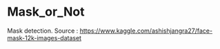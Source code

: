 # Mask_or_Not
Mask detection.
Source : https://www.kaggle.com/ashishjangra27/face-mask-12k-images-dataset
